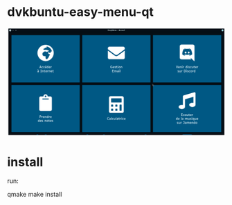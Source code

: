 # dvkbuntu-easy-menu-qt

![Image du Menu](Images/ImageDuMenu.png)

# install 

run:

qmake
make install

